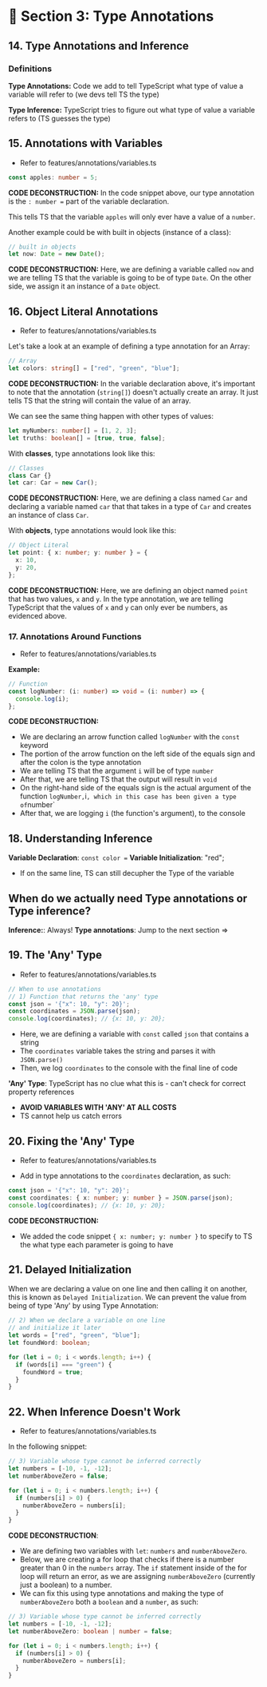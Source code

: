 # 🔔 Section 3: Type Annotations

## 14. Type Annotations and Inference

### Definitions

**Type Annotations:** Code we add to tell TypeScript what type of value a variable will refer to (we devs tell TS the type)

**Type Inference:** TypeScript tries to figure out what type of value a variable refers to (TS guesses the type)

## 15. Annotations with Variables

- Refer to features/annotations/variables.ts

```ts
const apples: number = 5;
```

**CODE DECONSTRUCTION:** In the code snippet above, our type annotation is the `: number =` part of the variable declaration.

This tells TS that the variable `apples` will only ever have a value of a `number`.

Another example could be with built in objects (instance of a class):

```ts
// built in objects
let now: Date = new Date();
```

**CODE DECONSTRUCTION:** Here, we are defining a variable called `now` and we are telling TS that the variable is going to be of type `Date`. On the other side, we assign it an instance of a `Date` object.

## 16. Object Literal Annotations

- Refer to features/annotations/variables.ts

Let's take a look at an example of defining a type annotation for an Array:

```ts
// Array
let colors: string[] = ["red", "green", "blue"];
```

**CODE DECONSTRUCTION:** In the variable declaration above, it's important to note that the annotation (`string[]`) doesn't actually create an array. It just tells TS that the string will contain the value of an array.

We can see the same thing happen with other types of values:

```ts
let myNumbers: number[] = [1, 2, 3];
let truths: boolean[] = [true, true, false];
```

With **classes**, type annotations look like this:

```ts
// Classes
class Car {}
let car: Car = new Car();
```

**CODE DECONSTRUCTION:** Here, we are defining a class named `Car` and declaring a variable named `car` that that takes in a type of `Car` and creates an instance of class `Car`.

With **objects**, type annotations would look like this:

```ts
// Object Literal
let point: { x: number; y: number } = {
  x: 10,
  y: 20,
};
```

**CODE DECONSTRUCTION:** Here, we are defining an object named `point` that has two values, `x` and `y`. In the type annotation, we are telling TypeScript that the values of `x` and `y` can only ever be numbers, as evidenced above.

### 17. Annotations Around Functions

- Refer to features/annotations/variables.ts

**Example:**

```ts
// Function
const logNumber: (i: number) => void = (i: number) => {
  console.log(i);
};
```

**CODE DECONSTRUCTION:**

- We are declaring an arrow function called `logNumber` with the `const` keyword
- The portion of the arrow function on the left side of the equals sign and after the colon is the type annotation
- We are telling TS that the argument `i` will be of type `number`
- After that, we are telling TS that the output will result in `void`
- On the right-hand side of the equals sign is the actual argument of the function `logNumber,`i`, which in this case has been given a type of`number`
- After that, we are logging `i` (the function's argument), to the console

## 18. Understanding Inference

**Variable Declaration**: `const color =`
**Variable Initialization**: "red";

- If on the same line, TS can still decupher the Type of the variable

## When do we actually need Type annotations or Type inference?

**Inference:**: Always!
**Type annotations**: Jump to the next section =>

## 19. The 'Any' Type

- Refer to features/annotations/variables.ts

```ts
// When to use annotations
// 1) Function that returns the 'any' type
const json = '{"x": 10, "y": 20}';
const coordinates = JSON.parse(json);
console.log(coordinates); // {x: 10, y: 20};
```

- Here, we are defining a variable with `const` called `json` that contains a string
- The `coordinates` variable takes the string and parses it with `JSON.parse()`
- Then, we log `coordinates` to the console with the final line of code

**'Any' Type**: TypeScript has no clue what this is - can't check for correct property references

- **AVOID VARIABLES WITH 'ANY' AT ALL COSTS**
- TS cannot help us catch errors

## 20. Fixing the 'Any' Type

- Refer to features/annotations/variables.ts

- Add in type annotations to the `coordinates` declaration, as such:

```ts
const json = '{"x": 10, "y": 20}';
const coordinates: { x: number; y: number } = JSON.parse(json);
console.log(coordinates); // {x: 10, y: 20};
```

**CODE DECONSTRUCTION:**

- We added the code snippet `{ x: number; y: number }` to specify to TS the what type each parameter is going to have

## 21. Delayed Initialization

When we are declaring a value on one line and then calling it on another, this is known as `Delayed Initialization`. We can prevent the value from being of type 'Any' by using Type Annotation:

```ts
// 2) When we declare a variable on one line
// and initialize it later
let words = ["red", "green", "blue"];
let foundWord: boolean;

for (let i = 0; i < words.length; i++) {
  if (words[i] === "green") {
    foundWord = true;
  }
}
```

## 22. When Inference Doesn't Work

- Refer to features/annotations/variables.ts

In the following snippet:

```ts
// 3) Variable whose type cannot be inferred correctly
let numbers = [-10, -1, -12];
let numberAboveZero = false;

for (let i = 0; i < numbers.length; i++) {
  if (numbers[i] > 0) {
    numberAboveZero = numbers[i];
  }
}
```

**CODE DECONSTRUCTION**:

- We are defining two variables with `let`: `numbers` and `numberAboveZero`.
- Below, we are creating a for loop that checks if there is a number greater than 0 in the `numbers` array.
  The `if` statement inside of the for loop will return an error, as we are assigning `numberAboveZero` (currently just a boolean) to a number.
- We can fix this using type annotations and making the type of `numberAboveZero` both a `boolean` and a `number`, as such:

```ts
// 3) Variable whose type cannot be inferred correctly
let numbers = [-10, -1, -12];
let numberAboveZero: boolean | number = false;

for (let i = 0; i < numbers.length; i++) {
  if (numbers[i] > 0) {
    numberAboveZero = numbers[i];
  }
}
```
